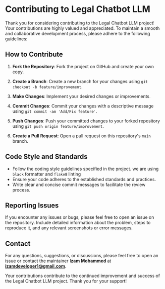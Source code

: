 # Contributing to Legal Chatbot LLM

Thank you for considering contributing to the Legal Chatbot LLM project! Your contributions are highly valued and appreciated. To maintain a smooth and collaborative development process, please adhere to the following guidelines:

## How to Contribute

1. **Fork the Repository**: Fork the project on GitHub and create your own copy.

2. **Create a Branch**: Create a new branch for your changes using `git checkout -b feature/improvement`.

3. **Make Changes**: Implement your desired changes or improvements.

4. **Commit Changes**: Commit your changes with a descriptive message using `git commit -am 'Add/Fix feature'`.

5. **Push Changes**: Push your committed changes to your forked repository using `git push origin feature/improvement`.

6. **Create a Pull Request**: Open a pull request on this repository's `main` branch.

## Code Style and Standards

- Follow the coding style guidelines specified in the project. we are using `black` formatter and `flake8` linting
- Ensure your code adheres to the established standards and practices.
- Write clear and concise commit messages to facilitate the review process.

## Reporting Issues

If you encounter any issues or bugs, please feel free to open an issue on the repository. Include detailed information about the problem, steps to reproduce it, and any relevant screenshots or error messages.

## Contact

For any questions, suggestions, or discussions, please feel free to open an issue or contact the maintainer **Izam Mohammed** at **izamdeveloper1@gmail.com**.

Your contributions contribute to the continued improvement and success of the Legal Chatbot LLM project. Thank you for your support!
